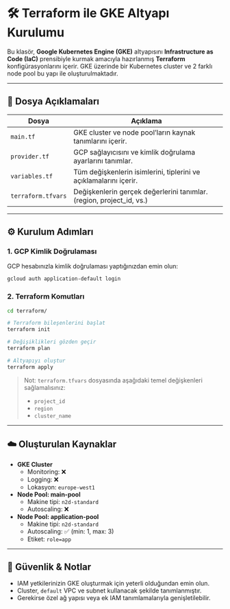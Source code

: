 # 🛠️ Terraform ile GKE Altyapı Kurulumu

Bu klasör, **Google Kubernetes Engine (GKE)** altyapısını **Infrastructure as Code (IaC)** prensibiyle kurmak amacıyla hazırlanmış **Terraform** konfigürasyonlarını içerir. GKE üzerinde bir Kubernetes cluster ve 2 farklı node pool bu yapı ile oluşturulmaktadır.

---

## 📄 Dosya Açıklamaları

| Dosya              | Açıklama                                                                 |
|--------------------|--------------------------------------------------------------------------|
| `main.tf`          | GKE cluster ve node pool’ların kaynak tanımlarını içerir.               |
| `provider.tf`      | GCP sağlayıcısını ve kimlik doğrulama ayarlarını tanımlar.              |
| `variables.tf`     | Tüm değişkenlerin isimlerini, tiplerini ve açıklamalarını içerir.       |
| `terraform.tfvars` | Değişkenlerin gerçek değerlerini tanımlar. (region, project_id, vs.)     |

---

## ⚙️ Kurulum Adımları

### 1. GCP Kimlik Doğrulaması

GCP hesabınızla kimlik doğrulaması yaptığınızdan emin olun:

```bash
gcloud auth application-default login
```

### 2. Terraform Komutları

```bash
cd terraform/

# Terraform bileşenlerini başlat
terraform init

# Değişiklikleri gözden geçir
terraform plan

# Altyapıyı oluştur
terraform apply
```

> Not: `terraform.tfvars` dosyasında aşağıdaki temel değişkenleri sağlamalısınız:
> - `project_id`
> - `region`
> - `cluster_name`

---

## ☁️ Oluşturulan Kaynaklar

- **GKE Cluster**
  - Monitoring: ❌
  - Logging: ❌
  - Lokasyon: `europe-west1`
- **Node Pool: main-pool**
  - Makine tipi: `n2d-standard`
  - Autoscaling: ❌
- **Node Pool: application-pool**
  - Makine tipi: `n2d-standard`
  - Autoscaling: ✅ (min: 1, max: 3)
  - Etiket: `role=app`

---

## 🔐 Güvenlik & Notlar

- IAM yetkilerinizin GKE oluşturmak için yeterli olduğundan emin olun.
- Cluster, `default` VPC ve subnet kullanacak şekilde tanımlanmıştır.
- Gerekirse özel ağ yapısı veya ek IAM tanımlamalarıyla genişletilebilir.
